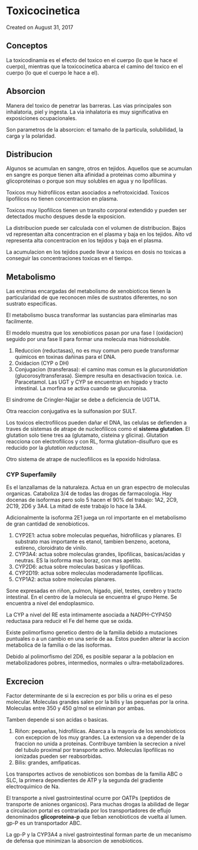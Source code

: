 # Toxicocinetica
Created on August 31, 2017

## Conceptos

La toxicodinamia es el efecto del toxico en el cuerpo (lo que le hace el cuerpo), mientras que la toxicocinetica abarca el camino del toxico en el cuerpo (lo que el cuerpo le hace a el).

## Absorcion

Manera del toxico de penetrar las barreras. Las vias principales son inhalatoria, piel y ingesta. La via inhalatoria es muy significativa en exposiciones ocupacionales.

Son parametros de la absorcion: el tamaño de la particula, solubilidad, la carga y la polaridad.

## Distribucion

Algunos se acumulan en sangre, otros en tejidos. Aquellos que se acumulan en sangre es porque tienen alta afinidad a proteinas como albumina y glicoproteinas o porque son muy solubles en agua y no lipofilicas.

Toxicos muy hidrofilicos estan asociados a nefrotoxicidad. Toxicos lipofilicos no tienen concentracion en plasma.

Toxicos muy lipofilicos tienen un transito corporal extendido y pueden ser detectados mucho despues desde la exposicion.

La distribucion puede ser calculada con el volumen de distribucion. Bajos vd representan alta concentracion en el plasma y baja en los tejidos. Alto vd representa alta concentracion en los tejidos y baja en el plasma.

La acumulacion en los tejidos puede llevar a toxicos en dosis no toxicas a conseguir las concentraciones toxicas en el tiempo.

## Metabolismo

Las enzimas encargadas del metabolismo de xenobioticos tienen la particularidad de que reconocen miles de sustratos diferentes, no son sustrato especificas.

El metabolismo busca transformar las sustancias para eliminarlas mas facilmente.

El modelo muestra que los xenobioticos pasan por una fase I (oxidacion) seguido por una fase II para formar una molecula mas hidrosoluble.

1. Reduccion (reductasas), no es muy comun pero puede transformar quimicos en toxinas dañinas para el DNA.
2. Oxidacion (CYP o DH)
3. Conjugacion (transferasa): el camino mas comun es la *glucuronidation* (glucorosyltransferasa). Siempre resulta en desactivacion toxica. i.e. Paracetamol. Las UGT y CYP se encuentran en higado y tracto intestinal. La morfina se activa cuando se glucuronisa.

El sindrome de Cringler-Najjar se debe a deficiencia de UGT1A.

Otra reaccion conjugativa es la sulfonasion por SULT.

Los toxicos electrofilicos pueden dañar el DNA, las celulas se defienden a traves de sistemas de atrape de nucleofilicos como el **sistema glutation**. El glutation solo tiene tres aa (glutamato, cisteina y glicina). Glutation reacciona con electrofilicos y con RL, forma glutation-disulfuro que es reducido por la *glutation reductasa*.

Otro sistema de atrape de nucleofilicos es la epoxido hidrolasa.

### CYP Superfamily

Es el lanzallamas de la naturaleza. Actua en un gran espectro de moleculas organicas. Cataboliza 3/4 de todas las drogas de farmacologia. Hay docenas de isoformas pero solo 5 hacen el 90% del trabajo: 1A2, 2C9, 2C19, 2D6 y 3A4. La mitad de este trabajo lo hace la 3A4.

Adicionalmente la isoforma 2E1 juega un rol importante en el metabolismo de gran cantidad de xenobioticos.

1. CYP2E1: actua sobre moleculas pequeñas, hidrofilicas y planares. El substrato mas importante es etanol, tambien benzeno, acetona, estireno, cloroidrato de vinilo.
2. CYP3A4: actua sobre moleculas grandes, lipofilicas, basicas/acidas y neutras. ES la isoforma mas boraz, con mas apetito.
3. CYP2D6: actua sobre moleculas basicas y lipofilicas.
4. CYP2D19: actua sobre moleculas moderadamente lipofilicas.
5. CYP1A2: actua sobre moleculas planares.

Sone expresadas en riñon, pulmon, higado, piel, testes, cerebro y tracto intestinal. En el centro de la molecula se encuentra el grupo Heme. Se encuentra a nivel del endoplasmico.

La CYP a nivel del RE esta intimamente asociada a NADPH-CYP450 reductasa para reducir el Fe del heme que se oxida.

Existe polimorfismo genetico dentro de la familia debido a mutaciones puntuales o a un cambio en una serie de aa. Estos pueden alterar la accion metabolica de la familia o de las isoformas.

Debido al polimorfismo del 2D6, es posible separar a la poblacion en metabolizadores pobres, intermedios, normales o ultra-metabolizadores.

## Excrecion

Factor determinante de si la excrecion es por bilis u orina es el peso molecular. Moleculas grandes salen por la bilis y las pequeñas por la orina. Moleculas entre 350 y 450 g/mol se eliminan por ambas.

Tamben depende si son acidas o basicas.

1. Riñon: pequeñas, hidrofilicas. Abarca a la mayoria de los xenobioticos con excepcion de los muy grandes. La extension va a depender de la fraccion no unida a proteinas. Contribuye tambien la secrecion a nivel del tubulo proximal por transporte activo. Moleculas lipofilicas no ionizadas pueden ser reabsorbidas.
2. Bilis: grandes, amfipaticas.

Los transportes activos de xenobioticos son bombas de la familia ABC o SLC, la primera dependientes de ATP y la segunda del gradiente electroquimico de Na.

El transporte a nivel gastrointestinal ocurre por OATPs (peptidos de transporte de aniones organicos). Para muchas drogas la abilidad de llegar a circulacion portal es contrariada por los transportadores de eflujo denominados **glicoproteina-p** que lleban xenobioticos de vuelta al lumen. gp-P es un transportador ABC.

La gp-P y la CYP3A4 a nivel gastrointestinal forman parte de un mecanismo de defensa que minimizan la absorcion de xenobioticos.
